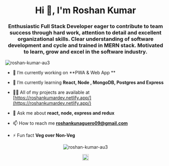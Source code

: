 <h1 align="center">Hi 👋, I'm Roshan Kumar</h1>
<h3 align="center">Enthusiastic Full Stack Developer eager to contribute to team success through hard work, attention to detail and excellent organizational skills. Clear understanding of software development and cycle and trained in MERN stack. Motivated to learn, grow and excel in the software industry.</h3>

<p align="left"> <img src="https://komarev.com/ghpvc/?username=roshan-kumar-au3" alt="roshan-kumar-au3" /> </p>

- 🔭 I’m currently working on **PWA & Web App **

- 🌱 I’m currently learning **React, Node , MongoDB, Postgres and Express**

- 👨‍💻 All of my projects are available at [https://roshankumardev.netlify.app/](https://roshankumardev.netlify.app/)

- 💬 Ask me about **react, node, express and redux**

- 📫 How to reach me **roshankunaguero09@gmail.com**

- ⚡ Fun fact **Veg over Non-Veg**
<p align="center"> <img src="https://github-readme-stats.vercel.app/api?username=roshan-kumar-au3&show_icons=true" alt="roshan-kumar-au3" /> </p>

<p align="center">
<a href="https://linkedin.com/in/roshan kumar" target="blank"><img align="center" src="https://cdn.jsdelivr.net/npm/simple-icons@3.0.1/icons/linkedin.svg" alt="roshan kumar" height="20" width="20" /></a>
</p>
